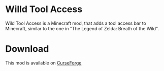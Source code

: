 # Willd Tool Access

Wild Tool Access is a Minecraft mod, that adds a tool access bar to Minecraft, similar to the one in
"The Legend of Zelda: Breath of the Wild".

# Download

This mod is available on [CurseForge]()
